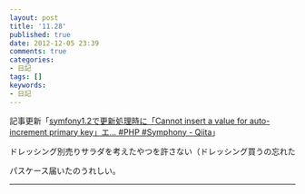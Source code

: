 ```yaml
---
layout: post
title: '11.28'
published: true
date: 2012-12-05 23:39
comments: true
categories:
- 日記
tags: []
keywords:
- 日記
---
```

記事更新「[symfony1.2で更新処理時に「Cannot insert a value for auto-increment primary key」エ... #PHP #Symphony - Qiita](http://qiita.com/items/f868e7498015cdc5d454 "symfony1.2で更新処理時に「Cannot insert a value for auto-increment primary key」エ... #PHP #Symphony - Qiita")」

ドレッシング別売りサラダを考えたやつを許さない（ドレッシング買うの忘れた

パスケース届いたのうれしい。

---

